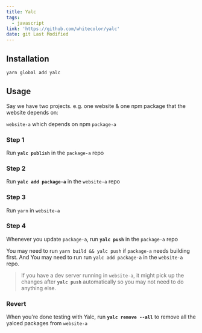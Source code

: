 ```yaml
---
title: Yalc
tags:
  - javascript
link: 'https://github.com/whitecolor/yalc'
date: git Last Modified
---
```


## Installation

```sh
yarn global add yalc
```

## Usage

Say we have two projects. e.g. one website & one npm package that the website depends on:

`website-a` which depends on npm `package-a`

### Step 1

Run **`yalc publish`** in the `package-a` repo

### Step 2

Run **`yalc add package-a`** in the `website-a` repo

### Step 3

Run `yarn` in `website-a`

### Step 4

Whenever you update `package-a`, run **`yalc push`** in the `package-a` repo

You may need to run `yarn build && yalc push` if `package-a` needs building first. And You may need to run run `yalc add package-a` in the `website-a` repo.

> If you have a dev server running in `website-a`, it might pick up the changes after **`yalc push`** automatically so you may not need to do anything else.

### Revert

When you're done testing with Yalc, run **`yalc remove --all`** to remove all the yalced packages from `website-a`
